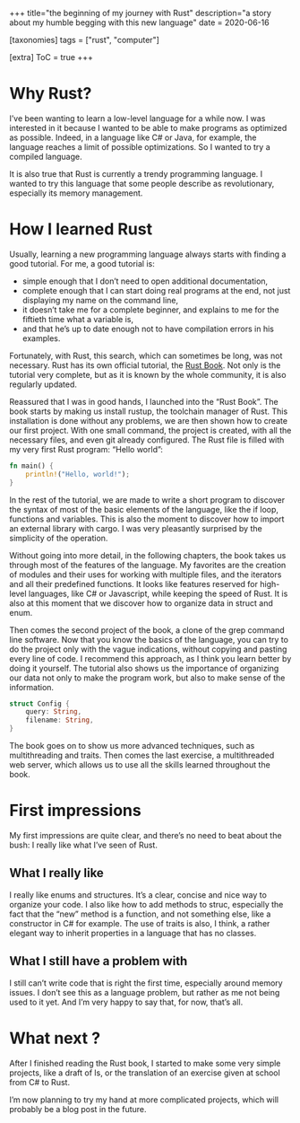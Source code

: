 +++
title="the beginning of my journey with Rust"
description="a story about my humble begging with this new language"
date = 2020-06-16

[taxonomies]
tags = ["rust", "computer"]

[extra]
ToC = true
+++

# Why Rust?

I’ve been wanting to learn a low-level language for a while now. I was interested in it because I wanted to be able to make programs as optimized as possible. Indeed, in a language like C# or Java, for example, the language reaches a limit of possible optimizations. So I wanted to try a compiled language.

It is also true that Rust is currently a trendy programming language. I wanted to try this language that some people describe as revolutionary, especially its memory management.

# How I learned Rust

Usually, learning a new programming language always starts with finding a good tutorial. For me, a good tutorial is:

- simple enough that I don’t need to open additional documentation,
- complete enough that I can start doing real programs at the end, not just displaying my name on the command line,
- it doesn’t take me for a complete beginner, and explains to me for the fiftieth time what a variable is,
- and that he’s up to date enough not to have compilation errors in his examples.

Fortunately, with Rust, this search, which can sometimes be long, was not necessary. Rust has its own official tutorial, the [Rust Book](https://doc.rust-lang.org/stable/book/).  Not only is the tutorial very complete, but as it is known by the whole community, it is also regularly updated.

Reassured that I was in good hands, I launched into the “Rust Book”. The book starts by making us install rustup, the toolchain manager of Rust. This installation is done without any problems, we are then shown how to create our first project. With one small command, the project is created, with all the necessary files, and even git already configured. The Rust file is filled with my very first Rust program: “Hello world”:

```rs
fn main() {
    println!("Hello, world!");
}
```

In the rest of the tutorial, we are made to write a short program to discover the syntax of most of the basic elements of the language, like the if loop, functions and variables. This is also the moment to discover how to import an external library with cargo. I was very pleasantly surprised by the simplicity of the operation.

Without going into more detail, in the following chapters, the book takes us through most of the features of the language. My favorites are the creation of modules and their uses for working with multiple files, and the iterators and all their predefined functions. It looks like features reserved for high-level languages, like C# or Javascript, while keeping the speed of Rust. It is also at this moment that we discover how to organize data in struct and enum.

Then comes the second project of the book, a clone of the grep command line software. Now that you know the basics of the language, you can try to do the project only with the vague indications, without copying and pasting every line of code. I recommend this approach, as I think you learn better by doing it yourself. The tutorial also shows us the importance of organizing our data not only to make the program work, but also to make sense of the information.

```rs
struct Config {
    query: String,
    filename: String,
}
```

The book goes on to show us more advanced techniques, such as multithreading and traits. Then comes the last exercise, a multithreaded web server, which allows us to use all the skills learned throughout the book.

# First impressions

My first impressions are quite clear, and there’s no need to beat about the bush: I really like what I’ve seen of Rust.

## What I really like

I really like enums and structures. It’s a clear, concise and nice way to organize your code. I also like how to add methods to struc, especially the fact that the “new” method is a function, and not something else, like a constructor in C# for example. The use of traits is also, I think, a rather elegant way to inherit properties in a language that has no classes.

## What I still have a problem with

I still can’t write code that is right the first time, especially around memory issues. I don’t see this as a language problem, but rather as me not being used to it yet. And I’m very happy to say that, for now, that’s all.

# What next ?

After I finished reading the Rust book, I started to make some very simple projects, like a draft of ls, or the translation of an exercise given at school from C# to Rust.

I’m now planning to try my hand at more complicated projects, which will probably be a blog post in the future.